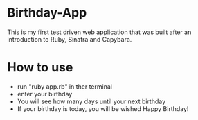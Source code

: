 # Birthday-App
This is my first test driven web application that was built after an introduction to Ruby, Sinatra and Capybara. 
# How to use
* run "ruby app.rb" in ther terminal
* enter your birthday
* You will see how many days until your next birthday
* If your birthday is today, you will be wished Happy Birthday!
